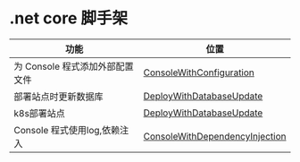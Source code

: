 # .net core 脚手架

| 功能                            | 位置                                                             |
| ------------------------------- | ---------------------------------------------------------------- |
| 为 Console 程式添加外部配置文件 | [ConsoleWithConfiguration](ConsoleWithConfiguration)             |
| 部署站点时更新数据库            | [DeployWithDatabaseUpdate](DeployWithDatabaseUpdate)             |
| k8s部署站点                     | [DeployWithDatabaseUpdate](DeployWithDatabaseUpdate)             |
| Console 程式使用log,依赖注入    | [ConsoleWithDependencyInjection](ConsoleWithDependencyInjection) |
